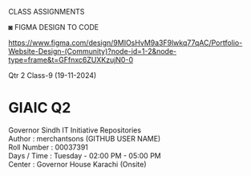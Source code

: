 CLASS ASSIGNMENTS <br>

◙ FIGMA DESIGN TO CODE<br>

https://www.figma.com/design/9MIOsHvM9a3F9lwkq77qAC/Portfolio-Website-Design-(Community)?node-id=1-2&node-type=frame&t=GFfnxc6ZUXKzujN0-0<br>

Qtr 2 Class-9 (19-11-2024) <br>

# GIAIC Q2
Governor Sindh IT Initiative Repositories<br>
Author       : merchantsons (GITHUB USER NAME)<br>
Roll Number  : 00037391 <br>
Days / Time  : Tuesday - 02:00 PM - 05:00 PM<br>
Center       : Governor House Karachi (Onsite)<br>